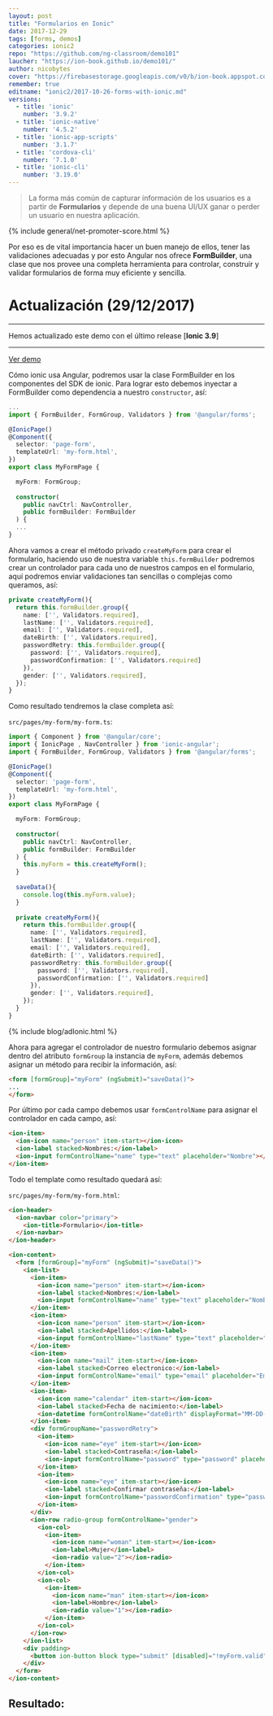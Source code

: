 ```yaml
---
layout: post
title: "Formularios en Ionic"
date: 2017-12-29
tags: [forms, demos]
categories: ionic2
repo: "https://github.com/ng-classroom/demo101"
laucher: "https://ion-book.github.io/demo101/"
author: nicobytes
cover: "https://firebasestorage.googleapis.com/v0/b/ion-book.appspot.com/o/posts%2F2016-06-09-form-with-ionic%2Fcover.jpg?alt=media&token=fc7a53d1-f38b-4a36-9910-b48566220694"
remember: true
editname: "ionic2/2017-10-26-forms-with-ionic.md"
versions:
  - title: 'ionic'
    number: '3.9.2'
  - title: 'ionic-native'
    number: '4.5.2'
  - title: 'ionic-app-scripts'
    number: '3.1.7'
  - title: 'cordova-cli'
    number: '7.1.0'
  - title: 'ionic-cli'
    number: '3.19.0'
---
```


> La forma más común de capturar información de los usuarios es a partir de **Formularios** y depende de una buena UI/UX ganar o perder un usuario en nuestra aplicación. 

<amp-img width="1024" height="512" layout="responsive" src="https://firebasestorage.googleapis.com/v0/b/ion-book.appspot.com/o/posts%2F2016-06-09-form-with-ionic%2Fcover.jpg?alt=media&token=fc7a53d1-f38b-4a36-9910-b48566220694" alt="Ionic Form Builder"></amp-img>

{% include general/net-promoter-score.html %} 

Por eso es de vital importancia hacer un buen manejo de ellos, tener las validaciones adecuadas y por esto Angular nos ofrece **FormBuilder**, una clase que nos provee una completa herramienta para controlar, construir y validar formularios de forma muy eficiente y sencilla.

# Actualización (29/12/2017)
<hr/>

Hemos actualizado este demo con el último release [**Ionic 3.9**]
<hr/>

<a href="https://ion-book.github.io/demo101/" target="_blank" class="btn btn-round btn-success">Ver demo</a>

Cómo ionic usa Angular, podremos usar la clase FormBuilder en los componentes del SDK de ionic. Para lograr esto debemos inyectar a FormBuilder como dependencia a nuestro `constructor`, así:

```ts
...
import { FormBuilder, FormGroup, Validators } from '@angular/forms';

@IonicPage()
@Component({
  selector: 'page-form',
  templateUrl: 'my-form.html',
})
export class MyFormPage {

  myForm: FormGroup;
  
  constructor(
    public navCtrl: NavController,
    public formBuilder: FormBuilder
  ) {
  ...
}
```

Ahora vamos a crear el método privado `createMyForm` para crear el formulario, haciendo uso de nuestra variable `this.formBuilder` podremos crear un controlador para cada uno de nuestros campos en el formulario, aquí podremos enviar validaciones tan sencillas o complejas como queramos, así: 

```ts
private createMyForm(){
  return this.formBuilder.group({
    name: ['', Validators.required],
    lastName: ['', Validators.required],
    email: ['', Validators.required],
    dateBirth: ['', Validators.required],
    passwordRetry: this.formBuilder.group({
      password: ['', Validators.required],
      passwordConfirmation: ['', Validators.required]
    }),
    gender: ['', Validators.required],
  });
}
```

Como resultado tendremos la clase completa así:

`src/pages/my-form/my-form.ts`:

```ts
import { Component } from '@angular/core';
import { IonicPage , NavController } from 'ionic-angular';
import { FormBuilder, FormGroup, Validators } from '@angular/forms';

@IonicPage()
@Component({
  selector: 'page-form',
  templateUrl: 'my-form.html',
})
export class MyFormPage {

  myForm: FormGroup;
  
  constructor(
    public navCtrl: NavController,
    public formBuilder: FormBuilder
  ) {
    this.myForm = this.createMyForm();
  }
  
  saveData(){
    console.log(this.myForm.value);
  }
  
  private createMyForm(){
    return this.formBuilder.group({
      name: ['', Validators.required],
      lastName: ['', Validators.required],
      email: ['', Validators.required],
      dateBirth: ['', Validators.required],
      passwordRetry: this.formBuilder.group({
        password: ['', Validators.required],
        passwordConfirmation: ['', Validators.required]
      }),
      gender: ['', Validators.required],
    });
  }
}
```

{% include blog/adIonic.html %}

Ahora para agregar el controlador de nuestro formulario debemos asignar dentro del atributo `formGroup` la instancia de `myForm`, además debemos asignar un método para recibir la información, así:

```html
<form [formGroup]="myForm" (ngSubmit)="saveData()">
...
</form>
```

Por último por cada campo debemos usar `formControlName` para asignar el controlador en cada campo, así:

```html
<ion-item>
  <ion-icon name="person" item-start></ion-icon>
  <ion-label stacked>Nombres:</ion-label>
  <ion-input formControlName="name" type="text" placeholder="Nombre"></ion-input>
</ion-item>
```

Todo el template como resultado quedará así:

`src/pages/my-form/my-form.html`:

```html
<ion-header>
  <ion-navbar color="primary">
    <ion-title>Formulario</ion-title>
  </ion-navbar>
</ion-header>

<ion-content>
  <form [formGroup]="myForm" (ngSubmit)="saveData()">
    <ion-list>
      <ion-item>
        <ion-icon name="person" item-start></ion-icon>
        <ion-label stacked>Nombres:</ion-label>
        <ion-input formControlName="name" type="text" placeholder="Nombre"></ion-input>
      </ion-item>
      <ion-item>
        <ion-icon name="person" item-start></ion-icon>
        <ion-label stacked>Apellidos:</ion-label>
        <ion-input formControlName="lastName" type="text" placeholder="Apellidos"></ion-input>
      </ion-item>
      <ion-item>
        <ion-icon name="mail" item-start></ion-icon>
        <ion-label stacked>Correo electronico:</ion-label>
        <ion-input formControlName="email" type="email" placeholder="Email"></ion-input>
      </ion-item>
      <ion-item>
        <ion-icon name="calendar" item-start></ion-icon>
        <ion-label stacked>Fecha de nacimiento:</ion-label>
        <ion-datetime formControlName="dateBirth" displayFormat="MM-DD-YYYY" placeholder="MM-DD-YYY"></ion-datetime>
      </ion-item>
      <div formGroupName="passwordRetry">
        <ion-item>
          <ion-icon name="eye" item-start></ion-icon>
          <ion-label stacked>Contraseña:</ion-label>
          <ion-input formControlName="password" type="password" placeholder="Contraseña"></ion-input>
        </ion-item>
        <ion-item>
          <ion-icon name="eye" item-start></ion-icon>
          <ion-label stacked>Confirmar contraseña:</ion-label>
          <ion-input formControlName="passwordConfirmation" type="password" placeholder="Confirmar contraseña"></ion-input>
        </ion-item>
      </div>
      <ion-row radio-group formControlName="gender">
        <ion-col>
          <ion-item>
            <ion-icon name="woman" item-start></ion-icon>
            <ion-label>Mujer</ion-label>
            <ion-radio value="2"></ion-radio>
          </ion-item>
        </ion-col>
        <ion-col>
          <ion-item>
            <ion-icon name="man" item-start></ion-icon>
            <ion-label>Hombre</ion-label>
            <ion-radio value="1"></ion-radio>
          </ion-item>
        </ion-col>
      </ion-row>
    </ion-list>
    <div padding>
      <button ion-button block type="submit" [disabled]="!myForm.valid">Guardar</button>
    </div>
  </form>
</ion-content>
```

## Resultado: 

<amp-img width="791" height="639" layout="responsive" src="https://firebasestorage.googleapis.com/v0/b/ion-book.appspot.com/o/posts%2F2016-06-09-form-with-ionic%2Fscreen.png?alt=media&token=bf6ef3e2-1b05-4ac2-a365-77a0eede3e3a" alt="Ionic Form Builder"></amp-img>